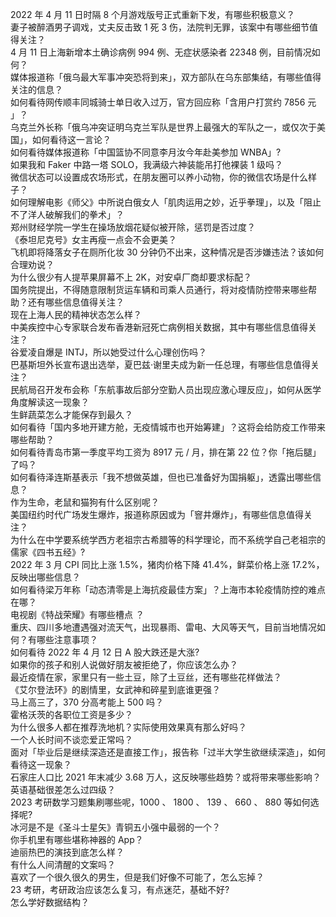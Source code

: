 2022 年 4 月 11 日时隔 8 个月游戏版号正式重新下发，有哪些积极意义？  
妻子被醉酒男子调戏，丈夫反击致 1 死 3 伤，法院判无罪，该案中有哪些细节值得关注？  
4 月 11 日上海新增本土确诊病例 994 例、无症状感染者 22348 例，目前情况如何？  
媒体报道称「俄乌最大军事冲突恐将到来」，双方部队在乌东部集结，有哪些值得关注的信息？  
如何看待网传顺丰同城骑士单日收入过万，官方回应称「含用户打赏约 7856 元 」？  
乌克兰外长称「俄乌冲突证明乌克兰军队是世界上最强大的军队之一，或仅次于美国」，如何看待这一言论？  
如何看待媒体报道称「中国篮协不同意李月汝今年赴美参加 WNBA」?  
如果我和 Faker 中路一塔 SOLO，我满级六神装能吊打他裸装 1 级吗？  
微信状态可以设置成农场形式，在朋友圈可以养小动物，你的微信农场是什么样子？  
如何理解电影《师父》中所说白俄女人「肌肉运用之妙，近乎拳理」，以及「阻止不了洋人破解我们的拳术」？  
郑州财经学院一学生在操场放烟花疑似被开除，惩罚是否过度？  
《泰坦尼克号》女主再瘦一点会不会更美？  
飞机即将降落女子在厕所化妆 30 分钟仍不出来，这种情况是否涉嫌违法？该如何合理劝说？  
为什么很少有人提苹果屏幕不上 2K，对安卓厂商却要求标配？  
国务院提出，不得随意限制货运车辆和司乘人员通行，将对疫情防控带来哪些帮助？还有哪些信息值得关注？  
现在上海人民的精神状态怎么样？  
中美疾控中心专家联合发布香港新冠死亡病例相关数据，其中有哪些信息值得关注？  
谷爱凌自爆是 INTJ，所以她受过什么心理创伤吗？  
巴基斯坦外长宣布退出选举，夏巴兹·谢里夫成为新一任总理，有哪些信息值得关注？  
民航局召开发布会称「东航事故后部分空勤人员出现应激心理反应」，如何从医学角度解读这一现象？  
生鲜蔬菜怎么才能保存到最久？  
如何看待「国内多地开建方舱，无疫情城市也开始筹建」？这将会给防疫工作带来哪些帮助？  
如何看待青岛市第一季度平均工资为 8917 元 / 月，排在第 22 位？你「拖后腿」了吗？  
如何看待泽连斯基表示「我不想做英雄，但也已准备好为国捐躯」，透露出哪些信息？  
作为生命，老鼠和猫狗有什么区别呢？  
美国纽约时代广场发生爆炸，报道称原因或为「窨井爆炸」，有哪些信息值得关注？  
为什么在中学要系统学西方老祖宗古希腊等的科学理论，而不系统学自己老祖宗的儒家《四书五经》?  
2022 年 3 月 CPI 同比上涨 1.5%，猪肉价格下降 41.4%，鲜菜价格上涨 17.2%，反映出哪些信息？  
如何看待梁万年称「动态清零是上海抗疫最佳方案」？上海市本轮疫情防控的难点在哪？  
电视剧《特战荣耀》有哪些槽点 ？  
重庆、四川多地遭遇强对流天气，出现暴雨、雷电、大风等天气，目前当地情况如何？有哪些注意事项？  
如何看待 2022 年 4 月 12 日 A 股大跌还是大涨?  
如果你的孩子和别人说做好朋友被拒绝了，你应该怎么办？  
最近疫情在家，家里只有一些土豆，除了土豆丝，还有哪些花样做法？  
《艾尔登法环》的剧情里，女武神和碎星到底谁更强？  
马上高三了，370 分高考能上 500 吗？  
霍格沃茨的各职位工资是多少？  
为什么很多人都在推荐洗地机？实际使用效果真有那么好吗？  
一个人长时间不谈恋爱正常吗？  
面对「毕业后是继续深造还是直接工作」，报告称「过半大学生欲继续深造」，如何看待这一现象？  
石家庄人口比 2021 年末减少 3.68 万人，这反映哪些趋势？或将带来哪些影响？  
英语基础很差怎么过四级？  
2023 考研数学习题集刷哪些呢，1000 、 1800 、 139 、 660 、 880 等如何选择呢?  
冰河是不是《圣斗士星矢》青铜五小强中最弱的一个？  
你手机里有哪些堪称神器的 App？  
迪丽热巴的演技到底怎么样？  
有什么人间清醒的文案吗？  
喜欢了一个很久很久的男生，但是我们好像不可能了，怎么忘掉？  
23 考研，考研政治应该怎么复习，有点迷茫，基础不好?  
怎么学好数据结构？  
